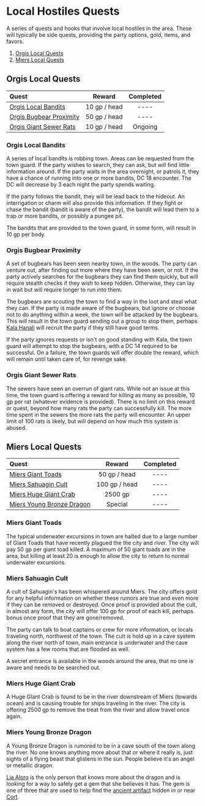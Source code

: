 # Local Hostiles Quests

A series of quests and hooks that involve local hostiles in the area. These will
typically be side quests, providing the party options, gold, items, and favors.

1. [Orgis Local Quests](#orgis-local-quests)
2. [Miers Local Quests](#miers-local-quests)


## Orgis Local Quests

| Quest | Reward | Completed |
|:----- |:------:|:---------:|
| [Orgis Local Bandits](#orgis-local-bandits) | 10 gp / head | ---- |
| [Orgis Bugbear Proximity](#orgis-bugbear-proximity) | 50 gp / head | ---- |
| [Orgis Giant Sewer Rats](#orgis-giant-sewer-rats) | 10 gp / head | Ongoing |


### Orgis Local Bandits

A series of local bandits is robbing town. Areas can be requested from the town
guard. If the party wishes to search, they can ask, but will find little information
around. If the party waits in the area overnight, or patrols it, they have a chance
of running into one or more bandits, DC 18 encounter. The DC will decrease by 3
each night the party spends waiting.

If the party follows the bandit, they will be lead back to the hideout. An
interrigation or charm will also provide this information. If they fight or chase
the bandit (bandit is aware of the party), the bandit will lead them to a trap
or more bandits, or possibly a pungee pit.

The bandits that are provided to the town guard, in some form, will result in 10
gp per body.


### Orgis Bugbear Proximity

A set of bugbears has been seen nearby town, in the woods. The party can venture
out, after finding out more where they have been seen, or not. If the party
actively searches for the bugbears they can find them quickly, but will require
stealth checks if they wish to keep hidden. Otherwise, they can lay in wait but
will require longer to run into them.

The bugbears are scouting the town to find a way in the loot and steal what they
can. If the party is made aware of the bugbears, but ignore or choose not to do
anything within a week, the town will be attacked by the bugbears. This will
result in the town guard sending out a group to stop them, perhaps
[Kala Hanali](campaign_intro.md#kala-hanali) will recruit the party if they
still have good terms.

If the party ignores requests or isn't on good standing with Kala, the town
guard will attempt to stop the bugbears, with a DC 14 required to be successful.
On a failure, the town guards will offer double the reward, which will remain
until taken care of, for revenge sake.


### Orgis Giant Sewer Rats

The sewers have seen an overrun of giant rats. While not an issue at this time,
the town guard is offering a reward for killing as many as possible, 10 gp per
rat (whatever evidence is provided). There is no limit on this reward or quest,
beyond how many rats the party can successfully kill. The more time spent in
the sewers the more rats the party will encounter. An upper limit of 100 rats
is likely, but will depend on how much this system is abused.


## Miers Local Quests

| Quest | Reward | Completed |
|:----- |:------:|:---------:|
| [Miers Giant Toads](#miers-giant-toads) | 50 gp / head | ---- |
| [Miers Sahuagin Cult](#miers-sahuagin-cult) | 100 gp / head | ---- |
| [Miers Huge Giant Crab](#miers-huge-giant-crab) | 2500 gp | ---- |
| [Miers Young Bronze Dragon](#miers-young-bronze-dragon) | Special | ---- |


### Miers Giant Toads

The typical underwater excursions in town are halted due to a large number
of Giant Toads that have recently plagued the the city and river. The city
will pay 50 gp per giant toad killed. A maximum of 50 giant toads are in
the area, but killing at least 20 is enough to allow the city to return to
normal underwater excursions.


### Miers Sahuagin Cult

A cult of Sahuagin's has been whispered around Miers. The city offers gold
for any helpful information on whether these rumors are true and even more
if they can be removed or destroyed. Once proof is provided about the cult,
in almost any form, the city will offer 100 gp for proof of each kill,
perhaps bonus once proof that they are gone/removed.

The party can talk to boat captains or crew for more information, or locals
traveling north, northwest of the town. The cult is hold up in a cave system
along the river north of town, main entrance is underwater and the cave
system has a few rooms that are flooded as well.

A secret entrance is available in the woods around the area, that no one
is aware and needs to be searched out.


### Miers Huge Giant Crab

A Huge GIant Crab is found to be in the river downstream of Miers (towards
ocean) and is causing trouble for ships traveling in the river. The city is
offering 2500 gp to remove the treat from the river and allow travel once again.


### Miers Young Bronze Dragon

A Young Bronze Dragon is rumored to be in a cave south of the town along the
river. No one knows anything more about that or where it really is, just
sights of a flying beast that glistens in the sun. People believe it's an
angel or metallic dragon.

[Lia Aloro](../cities/miers.md#lia-aloro) is the only person that knows more
about the dragon and is looking for a way to safely get a gem that she
believes it has. The gem is one of three that are used to help find the
[ancient artifact](../artifacts.md) hidden in or near
[Cort](../countries.md#cort).

